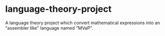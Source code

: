 # language-theory-project
A language theory project which convert mathematical expressions into an "assembler like" language named "MVaP". 

